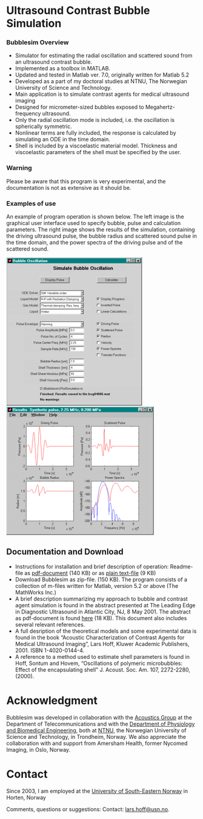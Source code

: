 # Ultrasound Contrast Bubble Simulation
### Bubblesim Overview

- Simulator for estimating the radial oscillation and scattered sound from an ultrasound contrast bubble.
- Implemented as a toolbox in MATLAB.
- Updated and tested in Matlab ver. 7.0, originally written for Matlab 5.2
- Developed as a part of my doctoral studies at NTNU, The Norwegian University of Science and Technology.
- Main application is to simulate contrast agents for medical ultrasound imaging
- Designed for micrometer-sized bubbles exposed to Megahertz-frequency ultrasound.
- Only the radial oscillation mode is included, i.e. the oscillation is spherically symmetric.
- Nonlinear terms are fully included, the response is calculated by simulating an ODE in the time domain.
- Shell is included by a viscoelastic material model. Thickness and viscoelastic parameters of the shell must be specified by the user.

### Warning
Please be aware that this program is very experimental, and the documentation is not as extensive as it should be.

### Examples of use
An example of program operation is shown below. The left image is the graphical user interface used to specify bubble, pulse and calculation parameters. The right image shows the results of the simulation, containing the driving ultrasound pulse, the bubble radius and scattered sound pulse in the time domain, and the power spectra of the driving pulse and of the scattered sound.

![Menu image](BubblesimMenuSmall.png)  ![Result image](BubblesimResultSmall.png)

## Documentation and Download
- Instructions for installation and brief description of operation: Readme-file as [pdf-document](/Documentation/Readme.pdf) (140 KB) or as [plain text-file](/Documentation/Readme.txt) (9 KB)
- Download Bubblesim as zip-file. (150 KB). The program consists of a collection of m-files written for Matlab, version 5.2 or above (The MathWorks Inc.)
- A brief description summarizing my approach to bubble and contrast agent simulation is found in the abstract presented at The Leading Edge in Diagnostic Ultrasound in Atlantic City, NJ, 8 May 2001. The abstract as pdf-document is found [here](/Documentation/abstract-leading-edge-diagnostic-ultrasound-2001.pdf) (18 KB). This document also includes several relevant references.
- A full desription of the theoretical models and some experimental data is found in the book “Acoustic Characterization of Contrast Agents for Medical Ultrasound Imaging”, Lars Hoff, Kluwer Academic Publishers, 2001. ISBN 1-4020-0144-4.
- A reference to a method used to estimate shell parameters is found in Hoff, Sontum and Hovem, “Oscillations of polymeric microbubbles: Effect of the encapsulating shell” J. Acoust. Soc. Am.  107, 2272-2280, (2000).

# Acknowledgment
Bubblesim was developed in collaboration with the  [Acoustics Group](https://www.ntnu.edu/ies/acoustics-group) at the Department of Telecommunications and with the [Department of Physiology and Biomedical Engineering](https://www.ntnu.edu/isb), both at [NTNU](https://www.ntnu.no), the Norwegian University of Science and Technology, in Trondheim, Norway. We also appreciate the collaboration with and support from Amersham Health, former Nycomed Imaging, in Oslo, Norway.

# Contact
Since 2003, I am employed at the [University of South-Eastern Norway](https://www.usn.no/english/about/contact-us/employees/lars-hoff) in Horten, Norway

Comments, questions or suggestions: Contact: [lars.hoff@usn.no](mailto:lars.hoff@usn.no).
